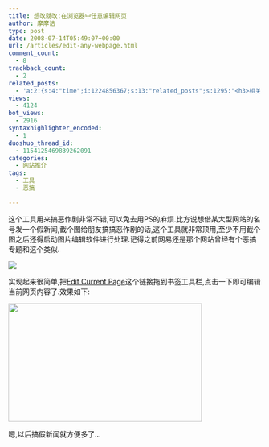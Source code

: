 ```yaml
---
title: 想改就改:在浏览器中任意编辑网页
author: 摩摩诘
type: post
date: 2008-07-14T05:49:07+00:00
url: /articles/edit-any-webpage.html
comment_count:
  - 8
trackback_count:
  - 2
related_posts:
  - 'a:2:{s:4:"time";i:1224856367;s:13:"related_posts";s:1295:"<h3>相关日志</h3><ul class="related_post"><li><a href="http://www.digglife.cn/articles/100-push-ups-6-weeks.html" title="6周内让你能连续做满100个俯卧撑">6周内让你能连续做满100个俯卧撑</a></li><li><a href="http://www.digglife.cn/articles/custom-windows-interface-tools.html" title="9个工具打造焕然一新的Windows界面">9个工具打造焕然一新的Windows界面</a></li><li><a href="http://www.digglife.cn/articles/virus-equals-windows-to-apple.html" title="Virus=Windows,苹果官网对Windows的恶搞">Virus=Windows,苹果官网对Windows的恶搞</a></li><li><a href="http://www.digglife.cn/articles/16-pagerank-tools.html" title="推荐:16个PageRank相关工具和服务">推荐:16个PageRank相关工具和服务</a></li><li><a href="http://www.digglife.cn/articles/17-firefox-extensions-that-make-blogging-easy.html" title="Firefox:17个Firefox扩展让你&#34;博&#34;得更爽.">Firefox:17个Firefox扩展让你&#34;博&#34;得更爽.</a></li><li><a href="http://www.digglife.cn/articles/%e6%8c%87%e7%8e%af%e7%8e%8b%e4%b8%ad%e5%9c%9f%e4%b8%96%e7%95%8c%e5%8e%9f%e6%9d%a5%e5%9c%a8%e6%8b%89%e6%96%af%e7%bb%b4%e5%8a%a0%e6%96%af.html" title="指环王:中土世界原来在拉斯维加斯">指环王:中土世界原来在拉斯维加斯</a></li></ul>";}'
views:
  - 4124
bot_views:
  - 2916
syntaxhighlighter_encoded:
  - 1
duoshuo_thread_id:
  - 1154125469839262091
categories:
  - 网站推介
tags:
  - 工具
  - 恶搞

---
```

这个工具用来搞恶作剧非常不错,可以免去用PS的麻烦.比方说想借某大型网站的名号发一个假新闻,截个图给朋友搞搞恶作剧的话,这个工具就非常顶用,至少不用截个图之后还得启动图片编辑软件进行处理.记得之前网易还是那个网站曾经有个恶搞专题和这个类似.

<!--more-->


  
[![][1]][2]
  
实现起来很简单,把[Edit Current Page][3]这个链接拖到书签工具栏,点击一下即可编辑当前网页内容了.效果如下:

[<img class="alignnone size-full wp-image-2577" title="编辑任意网页" src="https://www.digglife.net/wp-content/uploads/2008/07/web.gif" alt="" width="385" height="235" />][4]

嗯,以后搞假新闻就方便多了&#8230;

 [1]: https://www.digglife.net/wp-content/uploads/archive/tencent.png
 [2]: http://picasaweb.google.com/digglifeshow/oCzYfC/photo#5222740757066713570
 [3]: javascript:document.body.contentEditable%20=%20'true';%20document.designMode='on';%20void%200 "编辑当前网页"
 [4]: https://www.digglife.net/wp-content/uploads/2008/07/web.gif
